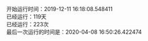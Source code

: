 开始运行时间：2019-12-11 16:18:08.548411  
已经运行：119天  
已经运行：223次  
最后一次运行的时间是：2020-04-08 16:50:26.422474  
